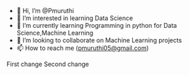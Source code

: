 - 👋 Hi, I’m @Pmuruthi
- 👀 I’m interested in learning Data Science
- 🌱 I’m currently learning Programming in python for Data Science,Machine Learning
- 💞️ I’m looking to collaborate on Machine Learning projects
- 📫 How to reach me (pmuruthi05@gmail.com)

<!---
Pmuruthi/Pmuruthi is a ✨ special ✨ repository because its `README.md` (this file) appears on your GitHub profile.
You can click the Preview link to take a look at your changes.
--->
First change
Second change
